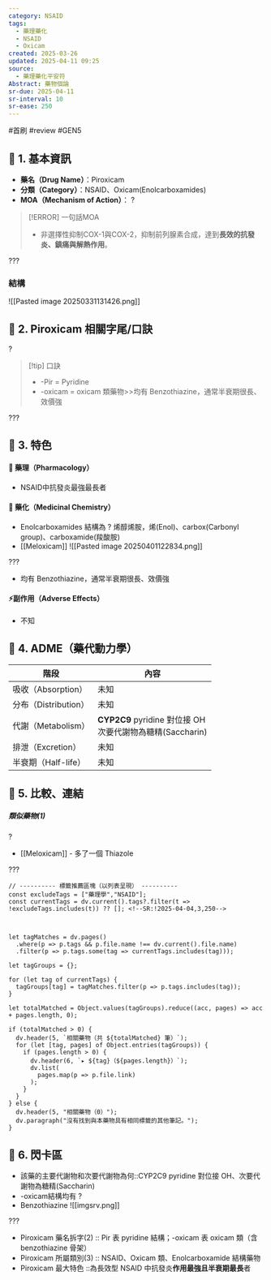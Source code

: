 ```yaml
---
category: NSAID
tags:
  - 藥理藥化
  - NSAID
  - Oxicam
created: 2025-03-26
updated: 2025-04-11 09:25
source:
  - 藥理藥化平安符
Abstract: 藥物個論
sr-due: 2025-04-11
sr-interval: 10
sr-ease: 250
---
```

#首刷 #review #GEN5

## 🔹 1. 基本資訊
- **藥名（Drug Name）**：Piroxicam
- **分類（Category）**：NSAID、Oxicam(Enolcarboxamides)
- **MOA（Mechanism of Action）**：
?
> [!ERROR] 一句話MOA
> - 非選擇性抑制COX-1與COX-2，抑制前列腺素合成，達到**長效的抗發炎、鎮痛與解熱作用**。 <!--SR:!2025-04-15,14,290-->

???


### 結構
![[Pasted image 20250331131426.png]]



## 🔹 2. Piroxicam 相關字尾/口訣
?
> [!tip] 口訣
> - -Pir = Pyridine
> - -oxicam = oxicam 類藥物>>均有 Benzothiazine，通常半衰期很長、效價強 <!--SR:!2025-04-14,13,270-->

???


## 🔹 3. 特色
#### 🧪 藥理（Pharmacology）

- NSAID中抗發炎最強最長者

#### 🧬 藥化（Medicinal Chemistry）
- Enolcarboxamides 結構為
?
烯醇烯胺，烯(Enol)、carbox(Carbonyl group)、carboxamide(羧酸胺)
- [[Meloxicam]]
![[Pasted image 20250401122834.png]] <!--SR:!2025-04-04,3,251-->

???

- 均有 Benzothiazine，通常半衰期很長、效價強



#### ⚡副作用（Adverse Effects）

- 不知


## 🔹 4. ADME（藥代動力學）
| 階段               | 內容                                                |
| ---------------- | ------------------------------------------------- |
| 吸收（Absorption）   | 未知                                                |
| 分布（Distribution） | 未知                                                |
| 代謝（Metabolism）   | **CYP2C9** pyridine 對位接 OH<br>次要代謝物為糖精(Saccharin) |
| 排泄（Excretion）    | 未知                                                |
| 半衰期（Half-life）   | 未知                                                |
## 🔹 5. 比較、連結



##### 類似藥物(1)
?
- [[Meloxicam]] - 多了一個 Thiazole 

???

```dataviewjs
// ---------- 標籤推薦區塊（以列表呈現） ----------
const excludeTags = ["藥理學","NSAID"];
const currentTags = dv.current().tags?.filter(t => !excludeTags.includes(t)) ?? []; <!--SR:!2025-04-04,3,250-->



let tagMatches = dv.pages()
  .where(p => p.tags && p.file.name !== dv.current().file.name)
  .filter(p => p.tags.some(tag => currentTags.includes(tag)));

let tagGroups = {};

for (let tag of currentTags) {
  tagGroups[tag] = tagMatches.filter(p => p.tags.includes(tag));
}

let totalMatched = Object.values(tagGroups).reduce((acc, pages) => acc + pages.length, 0);

if (totalMatched > 0) {
  dv.header(5, `相關藥物（共 ${totalMatched} 筆）`);
  for (let [tag, pages] of Object.entries(tagGroups)) {
    if (pages.length > 0) {
      dv.header(6, `▸ ${tag}（${pages.length}）`);
      dv.list(
        pages.map(p => p.file.link)
      );
    }
  }
} else {
  dv.header(5, "相關藥物（0）");
  dv.paragraph("沒有找到與本藥物具有相同標籤的其他筆記。");
}
````

## 🔹 6. 閃卡區

- 該藥的主要代謝物和次要代謝物為何::CYP2C9 pyridine 對位接 OH、次要代謝物為糖精(Saccharin) <!--SR:!2025-04-02,1,210-->
- -oxicam結構均有
?
- Benzothiazine 
![[imgsrv.png]] <!--SR:!2025-04-05,4,271-->

???

- Piroxicam 藥名拆字(2) :: Pir 表 pyridine 結構；-oxicam 表 oxicam 類（含benzothiazine 骨架） <!--SR:!2025-04-05,4,271-->
- Piroxicam 所屬類別(3) :: NSAID、Oxicam 類、Enolcarboxamide 結構藥物 <!--SR:!2025-04-05,4,271-->
- Piroxicam 最大特色 ::為長效型 NSAID 中抗發炎**作用最強且半衰期最長**者 <!--SR:!2025-04-05,4,271-->

